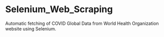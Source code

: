 # Selenium_Web_Scraping
Automatic fetching of COVID Global Data from World Health Organization website using Selenium.
